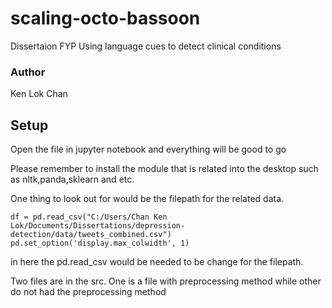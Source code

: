 # scaling-octo-bassoon
Dissertaion FYP Using language cues to detect clinical conditions

### Author
Ken Lok Chan 

## Setup 
Open the file in jupyter notebook and everything will be good to go

Please remember to install the module that is related into the desktop such as nltk,panda,sklearn and etc.

One thing to look out for would be the filepath for the related data.
```jupyter notebook
df = pd.read_csv("C:/Users/Chan Ken Lok/Documents/Dissertations/depression-detection/data/tweets_combined.csv")
pd.set_option('display.max_colwidth', 1)
```

in here the pd.read_csv would be needed to be change for the filepath.

Two files are in the src. One is a file with preprocessing method while other do not had the preprocessing method 

